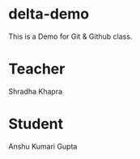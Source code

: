 # delta-demo
This is a Demo for Git & Github class.

# Teacher
Shradha Khapra

# Student
Anshu Kumari Gupta
